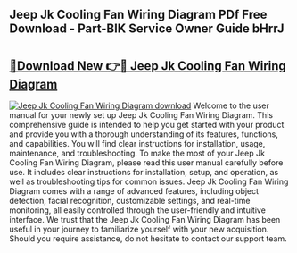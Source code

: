 ## Jeep Jk Cooling Fan Wiring Diagram PDf Free Download - Part-BlK Service Owner Guide bHrrJ

# <h2><a href="http://dfj42a.blite.top/?on=Jeep+Jk+Cooling+Fan+Wiring+Diagram">🔗Download New 👉🔴 Jeep Jk Cooling Fan Wiring Diagram</a></h2>

[![Jeep Jk Cooling Fan Wiring Diagram download](https://i.imgur.com/lujVjoI.png)](http://dfj42a.blite.top/?on=Jeep+Jk+Cooling+Fan+Wiring+Diagram)
Welcome to the user manual for your newly set up Jeep Jk Cooling Fan Wiring Diagram. This comprehensive guide is intended to help you get started with your product and provide you with a thorough understanding of its features, functions, and capabilities. You will find clear instructions for installation, usage, maintenance, and troubleshooting. To make the most of your Jeep Jk Cooling Fan Wiring Diagram, please read this user manual carefully before use. It includes clear instructions for installation, setup, and operation, as well as troubleshooting tips for common issues. Jeep Jk Cooling Fan Wiring Diagram comes with a range of advanced features, including object detection, facial recognition, customizable settings, and real-time monitoring, all easily controlled through the user-friendly and intuitive interface. We trust that the Jeep Jk Cooling Fan Wiring Diagram has been useful in your journey to familiarize yourself with your new acquisition. Should you require assistance, do not hesitate to contact our support team.
